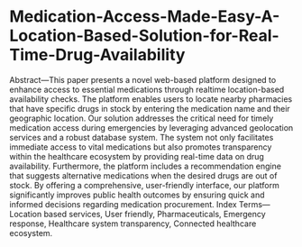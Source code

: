 # Medication-Access-Made-Easy-A-Location-Based-Solution-for-Real-Time-Drug-Availability
Abstract—This paper presents a novel web-based platform
designed to enhance access to essential medications through realtime location-based availability checks. The platform enables
users to locate nearby pharmacies that have specific drugs in
stock by entering the medication name and their geographic
location. Our solution addresses the critical need for timely
medication access during emergencies by leveraging advanced
geolocation services and a robust database system. The system
not only facilitates immediate access to vital medications but
also promotes transparency within the healthcare ecosystem by
providing real-time data on drug availability. Furthermore, the
platform includes a recommendation engine that suggests alternative medications when the desired drugs are out of stock. By
offering a comprehensive, user-friendly interface, our platform
significantly improves public health outcomes by ensuring quick
and informed decisions regarding medication procurement.
Index Terms—Location based services, User friendly, Pharmaceuticals, Emergency response, Healthcare system transparency,
Connected healthcare ecosystem.

